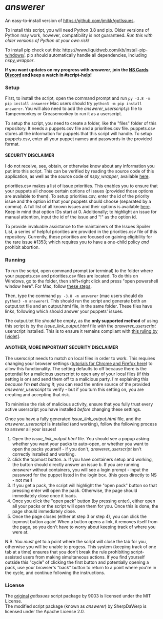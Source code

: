 # *answerer*
An easy-to-install version of https://github.com/jmikk/gotIssues.

To install this script, you will need Python 3.8 and pip. Older versions of Python may work, however, compatibility is not guaranteed. *Run this with older versions of Python at your own risk!*

To install pip check out this: https://www.liquidweb.com/kb/install-pip-windows/.
pip should automatically handle all dependencies, including *nspy_wrapper*.

**If you want updates on my progress with *answerer*, join the [NS Cards Discord](https://discord.gg/yn5a4p9) and keep a watch in #script-help!**

### Setup
First, to install the script, open the command prompt and run ```py -3.8 -m pip install answerer``` Mac users should try ```python3 -m pip install answerer```. You will also need to add the *answerer_userscript.js* file to Tampermonkey or Greasemonkey to run it as a userscript.

To setup the script, you need to create a folder, like the "files" folder of this repository. It needs a puppets.csv file and a priorities.csv file.
puppets.csv stores all the information for puppets that this script will handle. To setup puppets.csv, enter all your puppet names and passwords in the provided format.

#### SECURITY DISCLAIMER ####
I do not receive, see, obtain, or otherwise know about any information you put into this script. This can be verified by reading the source code of this application, as well as the source code of *nspy_wrapper*, available [here](https://github.com/abrow425/nspy_wrapper).

priorities.csv makes a list of issue priorities. This enables you to ensure that your puppets all choose certain options of issues (provided those options are available to them). To setup priorities.csv, enter the id of the priority issue and the option id that your puppets should choose (separated by a comma). A full list of all known issues and their options is available [here](https://forum.nationstates.net/viewtopic.php?f=13&t=88). Keep in mind that option IDs start at 0. Additionally; to highlight an issue for manual attention, input the id of the issue and "!" as the option id.

To provide invaluable assistance to the maintainers of the Issues Spoiler List, a series of helpful priorities are provided in the priorities.csv file of this repository. Currently, these priorities are focused on gaining eligibility for the rare issue #1353; which requires you to have a one-child policy *and* prohibit abortion.

### Running
To run the script, open command prompt (or terminal) to the folder where your puppets.csv and priorities.csv files are located. To do this on Windows, go to the folder, then shift+right click and press "open powershell window here". For Mac, follow [these steps](https://stackoverflow.com/questions/420456/open-terminal-here-in-mac-os-finder/7054045#7054045).

Then, type the command ```py -3.8 -m answerer``` (mac users should do ```python3 -m answerer```). This should run the script and generate both an output.txt file and an output.html file, in the same folder. These files have links, following which should answer your puppets' issues. 

The output.txt file *should* be empty, as the **only supported method** of using this script is by the *issue_link_output.html* file *with* the *answerer_userscript* userscript installed. This is to ensure it remains compliant with [this ruling by [violet]](https://forum.nationstates.net/viewtopic.php?p=37664553#p37664553).

#### ANOTHER, MORE IMPORTANT SECURITY DISCLAIMER ####
The userscript needs to match on local files in order to work. This requires changing your browser settings ([tutorials for Chrome and Firefox here](https://stackoverflow.com/questions/9931115/run-greasemonkey-on-html-files-located-on-the-local-filesystem)) to allow this functionality. The setting defaults to off because there is the potential for a malicious userscript to open any of your local files (if this setting is on) and send them off to a malicious party. I'm explaining this *because I'm **not** doing it*; you can read the entire source of the provided *answerer_userscript* to verify - but if you turn this setting on, you are creating and accepting that risk.

To minimise the risk of malicious activity, ensure that you fully trust every active userscript you have installed *before* changing these settings.

Once you have a fully generated *issue_link_output.html* file, and the *answerer_userscript* is installed (and working), follow the following process to answer all your issues!

1. Open the *issue_link_output.html* file. You should see a popup asking whether you want your packs to auto-open, or whether you want to open the packs yourself - if you don't, *answerer_userscript* isn't correctly installed and working.
2. click the topmost button.
    a. If you have containers setup and working, the button should directly answer an issue
    b. If you are running *answerer* without containers, you will see a login prompt - input the password for the puppet listed in the login box. (this goes directly to NS - not me!)
3. If you get a pack, the script will highlight the "open pack" button so that pressing enter will open the pack. Otherwise, the page should immediately close once it loads.
4. Once you click the "open pack" button (by pressing enter), either open all your packs or the script will open them for you. Once this is done, the page should immediately close.
5. Once the page closes (either at step 3 or step 4), you can click the topmost button again! When a button opens a link, it removes itself from the page, so you don't have to worry about keeping track of where you were at.

N.B. You *must* get to a point where the script will close the tab for you, otherwise you will be unable to progess. This system (keeping track of one tab at a time) ensures that you don't break the rule prohibiting script-assisted users from making simultaneous actions. If you find yourself outside this "cycle" of clicking the first button and potentially opening a pack, use your browser's "back" button to return to a point where you're in the cycle, and continue following the instructions.

### License
The [original](https://github.com/jmikk/gotIssues) *gotIssues* script package by 9003 is licensed under the MIT License.<br>
The modified script package (known as *answerer*) by SherpDaWerp is licensed under the Apache License 2.0.
